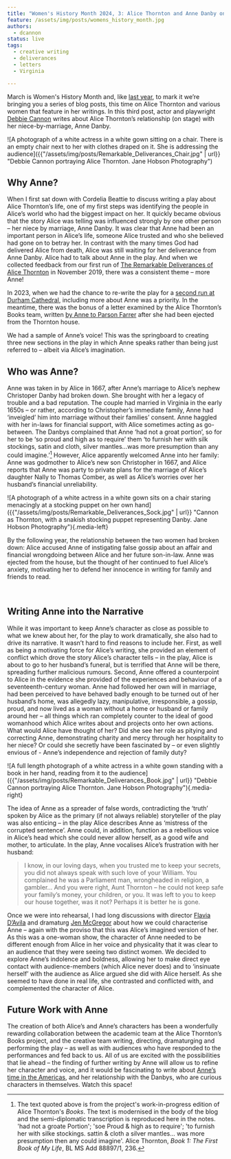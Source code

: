 ```yaml
---
title: "Women's History Month 2024, 3: Alice Thornton and Anne Danby on Stage"
feature: /assets/img/posts/womens_history_month.jpg
authors:
  - dcannon
status: live
tags:
  - creative writing
  - deliverances
  - letters
  - Virginia

---
```


March is Women's History Month and, like [last year](https://thornton.kdl.kcl.ac.uk/posts/blog/2023-03-14-remembrances-encounters-elspeth-graham/), to mark it we’re bringing you a series of blog posts, this time on Alice Thornton and various women that feature in her writings. In this third post, actor and playwright [Debbie Cannon](https://debbiecannon.org/) writes about Alice Thornton’s relationship (on stage) with her niece-by-marriage, Anne Danby.

![A photograph of a white actress in a white gown sitting on a chair. There is an empty chair next to her with clothes draped on it. She is addressing the audience]({{"/assets/img/posts/Remarkable_Deliverances_Chair.jpg" | url}} "Debbie Cannon portraying Alice Thornton. Jane Hobson Photography")

## Why Anne?

When I first sat down with Cordelia Beattie to discuss writing a play about Alice Thornton’s life, one of my first steps was identifying the people in Alice’s world who had the biggest impact on her. It quickly became obvious that the story Alice was telling was influenced strongly by one other person – her niece by marriage, Anne Danby.
It was clear that Anne had been an important person in Alice’s life, someone Alice trusted and who she believed had gone on to betray her. In contrast with the many times God had delivered Alice from death, Alice was still waiting for her deliverance from Anne Danby. Alice had to talk about Anne in the play. And when we collected feedback from our first run of [The Remarkable Deliverances of Alice Thornton](https://www.beinghumanfestival.org/resources/case-studies/finding-right-format-remarkable-deliverances-thornton) in November 2019, there was a consistent theme – more Anne!

In 2023, when we had the chance to re-write the play for a [second run at Durham Cathedral](https://thornton.kdl.kcl.ac.uk/posts/news/2023-07-26-durham-events-tickets-now-on-sale/), including more about Anne was a priority. In the meantime, there was the bonus of a letter examined by the Alice Thornton’s Books team, written [by Anne to Parson Farrer](https://thornton.kdl.kcl.ac.uk/posts/blog/2023-06-15-tragical-transactions-at-newton/) after she had been ejected from the Thornton house. 

We had a sample of Anne’s voice! This was the springboard to creating three new sections in the play in which Anne speaks rather than being just referred to – albeit via Alice’s imagination.

## Who was Anne?

Anne was taken in by Alice in 1667, after Anne’s marriage to Alice’s nephew Christoper Danby had broken down. She brought with her a legacy of trouble and a bad reputation. The couple had married in Virginia in the early 1650s – or rather, according to Christopher’s immediate family, Anne had ‘inveigled’ him into marriage without their families’ consent. Anne haggled with her in-laws for financial support, with Alice sometimes acting as go-between. The Danbys complained that Anne ‘had not a groat portion’, so for her to be ‘so proud and high as to require’ them ‘to furnish her with silk stockings, satin and cloth, silver mantles...was more presumption than any could imagine.’[^1] However, Alice apparently welcomed Anne into her family: Anne was godmother to Alice’s new son Christopher in 1667, and Alice reports that Anne was party to private plans for the marriage of Alice’s daughter Nally to Thomas Comber, as well as Alice’s worries over her husband’s financial unreliability.

![A photograph of a white actress in a white gown sits on a chair staring menacingly at a stocking puppet on her own hand]({{"/assets/img/posts/Remarkable_Deliverances_Sock.jpg" | url}} "Cannon as Thornton, with a snakish stocking puppet representing Danby. Jane Hobson Photography"){.media-left}

By the following year, the relationship between the two women had broken down: Alice accused Anne of instigating false gossip about an affair and financial wrongdoing between Alice and her future son-in-law. Anne was ejected from the house, but the thought of her continued to fuel Alice’s anxiety, motivating her to defend her innocence in writing for family and friends to read. <p>&nbsp;</p>

## Writing Anne into the Narrative

While it was important to keep Anne’s character as close as possible to what we knew about her, for the play to work dramatically, she also had to drive its narrative. It wasn’t hard to find reasons to include her. First, as well as being a motivating force for Alice’s writing, she provided an element of conflict which drove the story Alice’s character tells – in the play, Alice is about to go to her husband’s funeral, but is terrified that Anne will be there, spreading further malicious rumours. Second, Anne offered a counterpoint to Alice in the evidence she provided of the experiences and behaviour of a seventeenth-century woman. Anne had followed her own will in marriage, had been perceived to have behaved badly enough to be turned out of her husband’s home, was allegedly lazy, manipulative, irresponsible, a gossip, proud, and now lived as a woman without a home or husband or family around her – all things which ran completely counter to the ideal of good womanhood which Alice writes about and projects onto her own actions. What would Alice have thought of her? Did she see her role as pitying and correcting Anne, demonstrating charity and mercy through her hospitality to her niece? Or could she secretly have been fascinated by – or even slightly envious of - Anne’s independence and rejection of family duty?

![A full length photograph of a white actress in a white gown standing with a book in her hand, reading from it to the audience]({{"/assets/img/posts/Remarkable_Deliverances_Book.jpg" | url}} "Debbie Cannon portraying Alice Thornton. Jane Hobson Photography"){.media-right}

The idea of Anne as a spreader of false words, contradicting the ‘truth’ spoken by Alice as the primary (if not always reliable) storyteller of the play was also enticing – in the play Alice describes Anne as ‘mistress of the corrupted sentence’. Anne could, in addition, function as a rebellious voice in Alice’s head which she could never allow herself, as a good wife and mother, to articulate. In the play, Anne vocalises Alice’s frustration with her husband:

> I know, in our loving days, when you trusted me to keep your secrets, you did not always speak with such love of your William. You complained he was a Parliament man, wrongheaded in religion, a gambler... And you were right, Aunt Thornton – he could not keep safe your family’s money, your children, or you. It was left to you to keep our house together, was it not? Perhaps it is better he is gone.

Once we were into rehearsal, I had long discussions with director [Flavia D’Avila](https://www.directorsscotland.com/flavia-davila.html) and dramaturg [Jen McGregor](https://jenmcgregor.com/) about how we could characterise Anne – again with the proviso that this was Alice’s imagined version of her. As this was a one-woman show, the character of Anne needed to be different enough from Alice in her voice and physicality that it was clear to an audience that they were seeing two distinct women. We decided to explore Anne’s indolence and boldness, allowing her to make direct eye contact with audience-members (which Alice never does) and to ‘insinuate herself’ with the audience as Alice argued she did with Alice herself. As she seemed to have done in real life, she contrasted and conflicted with, and complemented the character of Alice.

## Future Work with Anne

The creation of both Alice’s and Anne’s characters has been a wonderfully rewarding collaboration between the academic team at the Alice Thornton’s Books project, and the creative team writing, directing, dramaturging and performing the play – as well as with audiences who have responded to the performances and fed back to us. All of us are excited with the possibilities that lie ahead – the finding of further writing by Anne will allow us to refine her character and voice, and it would be fascinating to write about [Anne’s time in the Americas](https://thornton.kdl.kcl.ac.uk/posts/blog/2024-03-21-thornton-and-north-america/), and her relationship with the Danbys, who are curious characters in themselves. Watch this space!




[^1]: The text quoted above is from the project's work-in-progress edition of Alice Thornton's *Books*. The text is modernised in the body of the blog and the semi-diplomatic transcription is reproduced here in the notes. 'had not a groate Portion'; 'soe Proud & high as to require'; 'to furnish her with silke stockings. sattin & cloth a silver mantles... was more presumption then any could imagine'. Alice Thornton, *Book 1: The First Book of My Life*, BL MS Add 88897/1, 236.

